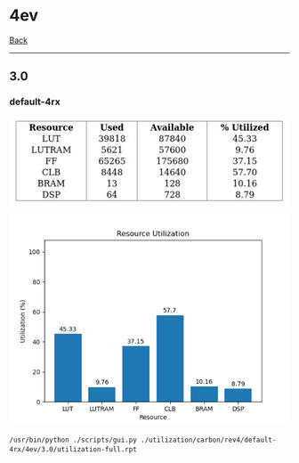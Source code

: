 # 4ev

[Back](<../rev4.md>)

---

## 3.0
### default-4rx

<p align="center">
	<img src="../../../../images/carbon/rev4/default-4rx/4ev/3.0/table.jpg" />
</p>

<p align="center">
	<img src="../../../../images/carbon/rev4/default-4rx/4ev/3.0/graph.png" />
</p>

`/usr/bin/python ./scripts/gui.py ./utilization/carbon/rev4/default-4rx/4ev/3.0/utilization-full.rpt`

